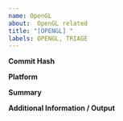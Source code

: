 ```yaml
---
name: OpenGL
about:  OpenGL related
title: "[OPENGL] "
labels: OPENGL, TRIAGE
---
```

**Commit Hash**

**Platform**

**Summary**

**Additional Information / Output**
